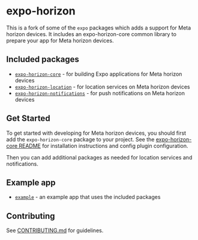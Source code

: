 # expo-horizon

This is a fork of some of the `expo` packages which adds a support for Meta horizon devices. It includes an expo-horizon-core common library to prepare your app for Meta horizon devices.

## Included packages

- [`expo-horizon-core`](expo-horizon-core/README.md) - for building Expo applications for Meta horizon devices
- [`expo-horizon-location`](expo-horizon-location/README.md) - for location services on Meta horizon devices
- [`expo-horizon-notifications`](expo-horizon-notifications/README.md) - for push notifications on Meta horizon devices

## Get Started

To get started with developing for Meta horizon devices, you should first add the `expo-horizon-core` package to your project. See the [expo-horizon-core README](expo-horizon-core/README.md) for installation instructions and config plugin configuration.

Then you can add additional packages as needed for location services and notifications.

## Example app

- [`example`](example/README.md) - an example app that uses the included packages

## Contributing

See [CONTRIBUTING.md](CONTRIBUTING.md) for guidelines.
